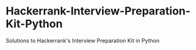 # Hackerrank-Interview-Preparation-Kit-Python
Solutions to Hackerrank's Interview Preparation Kit in Python
